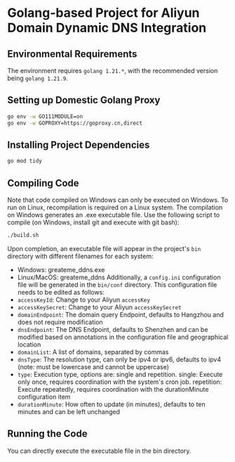 # Golang-based Project for Aliyun Domain Dynamic DNS Integration

## Environmental Requirements

The environment requires `golang 1.21.*`, with the recommended version being `golang 1.21.9`.

## Setting up Domestic Golang Proxy

```bash
go env -w GO111MODULE=on
go env -w GOPROXY=https://goproxy.cn,direct
```

## Installing Project Dependencies

```bash
go mod tidy
```

## Compiling Code

Note that code compiled on Windows can only be executed on Windows. To run on Linux, recompilation is required on a Linux system. The compilation on Windows generates an .exe executable file. Use the following script to compile (on Windows, install git and execute with git bash):

```bash
./build.sh
```

Upon completion, an executable file will appear in the project's `bin` directory with different filenames for each system:

- Windows: greateme_ddns.exe
- Linux/MacOS: greateme_ddns
  Additionally, a `config.ini` configuration file will be generated in the `bin/conf` directory. This configuration file needs to be edited as follows:
- `accessKeyId`: Change to your Aliyun `accessKey`
- `accessKeySecret`: Change to your Aliyun `accessKeySecret`
- `domainEndpoint`: The domain query Endpoint, defaults to Hangzhou and does not require modification
- `dnsEndpoint`: The DNS Endpoint, defaults to Shenzhen and can be modified based on annotations in the configuration file and geographical location
- `domainList`: A list of domains, separated by commas
- `dnsType`: The resolution type, can only be ipv4 or ipv6, defaults to ipv4 (note: must be lowercase and cannot be uppercase)
- `type`: Execution type, options are: single and repetition. single: Execute only once, requires coordination with the system's cron job. repetition: Execute repeatedly, requires coordination with the durationMinute configuration item
- `durationMinute`: How often to update (in minutes), defaults to ten minutes and can be left unchanged

## Running the Code

You can directly execute the executable file in the bin directory.
